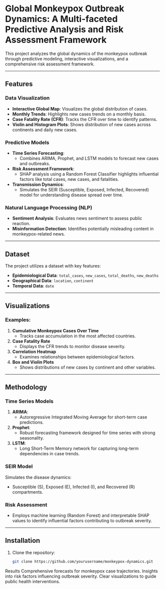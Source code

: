 # Global Monkeypox Outbreak Dynamics: A Multi-faceted Predictive Analysis and Risk Assessment Framework

This project analyzes the global dynamics of the monkeypox outbreak through predictive modeling, interactive visualizations, and a comprehensive risk assessment framework.

---

## Features

### Data Visualization
- **Interactive Global Map**: Visualizes the global distribution of cases.
- **Monthly Trends**: Highlights new cases trends on a monthly basis.
- **Case Fatality Rate (CFR)**: Tracks the CFR over time to identify patterns.
- **Violin and Histogram Plots**: Shows distribution of new cases across continents and daily new cases.

### Predictive Models
- **Time Series Forecasting**:
  - Combines ARIMA, Prophet, and LSTM models to forecast new cases and outbreaks.
- **Risk Assessment Framework**:
  - SHAP analysis using a Random Forest Classifier highlights influential factors like total cases, new cases, and fatalities.
- **Transmission Dynamics**:
  - Simulates the SEIR (Susceptible, Exposed, Infected, Recovered) model for understanding disease spread over time.

### Natural Language Processing (NLP)
- **Sentiment Analysis**: Evaluates news sentiment to assess public reaction.
- **Misinformation Detection**: Identifies potentially misleading content in monkeypox-related news.

---

## Dataset
The project utilizes a dataset with key features:
- **Epidemiological Data**: `total_cases`, `new_cases`, `total_deaths`, `new_deaths`
- **Geographical Data**: `location`, `continent`
- **Temporal Data**: `date`

---

## Visualizations

### Examples:
1. **Cumulative Monkeypox Cases Over Time**
   - Tracks case accumulation in the most affected countries.
2. **Case Fatality Rate**
   - Displays the CFR trends to monitor disease severity.
3. **Correlation Heatmap**
   - Examines relationships between epidemiological factors.
4. **Box and Violin Plots**
   - Shows distributions of new cases by continent and other variables.

---

## Methodology

### Time Series Models
1. **ARIMA**:
   - Autoregressive Integrated Moving Average for short-term case predictions.
2. **Prophet**:
   - Robust forecasting framework designed for time series with strong seasonality.
3. **LSTM**:
   - Long Short-Term Memory network for capturing long-term dependencies in case trends.

### SEIR Model
Simulates the disease dynamics:
- Susceptible (S), Exposed (E), Infected (I), and Recovered (R) compartments.

### Risk Assessment
- Employs machine learning (Random Forest) and interpretable SHAP values to identify influential factors contributing to outbreak severity.

---

## Installation

1. Clone the repository:
   ```bash
   git clone https://github.com/yourusername/monkeypox-dynamics.git
Results
Comprehensive forecasts for monkeypox case trajectories.
Insights into risk factors influencing outbreak severity.
Clear visualizations to guide public health interventions.
